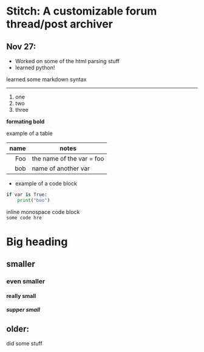 # Stitch: A customizable forum thread/post archiver



## Nov 27:

* Worked on some of the html parsing stuff
* learned python!   

learned some markdown syntax

-----

1. one
1. two 
5. three

__formating bold__

example of a table

|name | notes |
|----:|-------|
|Foo  | the name of the var = foo|
|bob  | name of another var|

* example of a code block

```python
if var is True:
    print("boo")
```

inline monospace code block  
` some code hre `

# Big heading
## smaller 
### even smaller
#### really small
##### supper small


## older:
did some stuff

